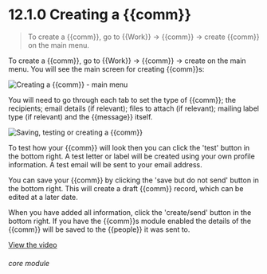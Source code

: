 # 12.1.0    Creating a {{comm}}

> To create a {{comm}}, go to {{Work}} -> {{comm}} -> create {{comm}} on the main menu. 

To create a {{comm}}, go to {{Work}} -> {{comm}} -> create on the main menu. You will see the main screen for creating {{comm}}s:

![Creating a {{comm}} - main menu]({{imgpath}}83b.png)

You will need to go through each tab to set the type of {{comm}}; the recipients; email details (if relevant); files to attach (if relevant); mailing label type (if relevant) and the {{message}} itself.

![Saving, testing or creating a {{comm}}]({{imgpath}}83c.png)

To test how your {{comm}} will look then you can click the 'test' button in the bottom right. A test letter or label will be created using your own profile information. A test email will be sent to your email address.

You can save your {{comm}} by clicking the 'save but do not send' button in the bottom right. This will create a draft {{comm}} record, which can be edited at a later date.

When you have added all information, click the 'create/send' button in the bottom right. If you have the {{comm}}s module enabled the details of the {{comm}} will be saved to the {{people}} it was sent to. 

[View the video](/help/video/id/27)
###### core module


